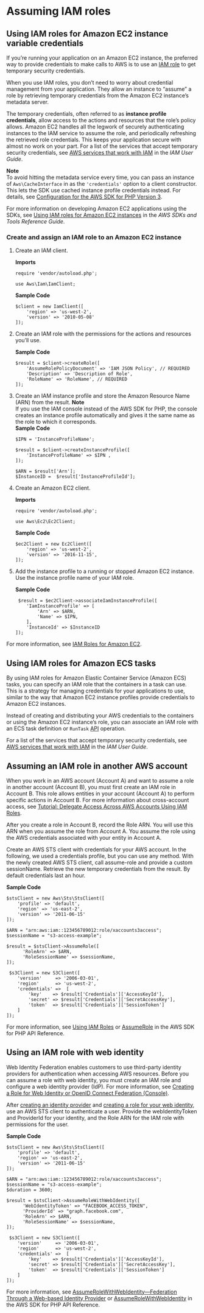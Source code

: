 # Assuming IAM roles<a name="guide_credentials_assume_role"></a>

## Using IAM roles for Amazon EC2 instance variable credentials<a name="instance-profile-credentials"></a>

If you’re running your application on an Amazon EC2 instance, the preferred way to provide credentials to make calls to AWS is to use an [IAM role](https://docs.aws.amazon.com/AWSEC2/latest/UserGuide/iam-roles-for-amazon-ec2.html) to get temporary security credentials\.

When you use IAM roles, you don’t need to worry about credential management from your application\. They allow an instance to “assume” a role by retrieving temporary credentials from the Amazon EC2 instance’s metadata server\.

The temporary credentials, often referred to as **instance profile credentials**, allow access to the actions and resources that the role’s policy allows\. Amazon EC2 handles all the legwork of securely authenticating instances to the IAM service to assume the role, and periodically refreshing the retrieved role credentials\. This keeps your application secure with almost no work on your part\. For a list of the services that accept temporary security credentials, see [AWS services that work with IAM](https://docs.aws.amazon.com/IAM/latest/UserGuide/reference_aws-services-that-work-with-iam.html) in the *IAM User Guide*\.

**Note**  
To avoid hitting the metadata service every time, you can pass an instance of `Aws\CacheInterface` in as the `'credentials'` option to a client constructor\. This lets the SDK use cached instance profile credentials instead\. For details, see [Configuration for the AWS SDK for PHP Version 3](guide_configuration.md)\.

For more information on developing Amazon EC2 applications using the SDKs, see [Using IAM roles for Amazon EC2 instances](https://docs.aws.amazon.com/sdkref/latest/guide/access-iam-roles-for-ec2.html) in the *AWS SDKs and Tools Reference Guide*\.

### Create and assign an IAM role to an Amazon EC2 instance<a name="create-and-assign-an-iam-role-to-an-ec2-instance"></a>

1. Create an IAM client\.

    **Imports** 

   ```
   require 'vendor/autoload.php';
   
   use Aws\Iam\IamClient;
   ```

    **Sample Code** 

   ```
   $client = new IamClient([
       'region' => 'us-west-2',
       'version' => '2010-05-08'
   ]);
   ```

1. Create an IAM role with the permissions for the actions and resources you’ll use\.

    **Sample Code** 

   ```
   $result = $client->createRole([
       'AssumeRolePolicyDocument' => 'IAM JSON Policy', // REQUIRED
       'Description' => 'Description of Role',
       'RoleName' => 'RoleName', // REQUIRED
   ]);
   ```

1. Create an IAM instance profile and store the Amazon Resource Name \(ARN\) from the result\.
**Note**  
If you use the IAM console instead of the AWS SDK for PHP, the console creates an instance profile automatically and gives it the same name as the role to which it corresponds\.  
 **Sample Code**   

   ```
   $IPN = 'InstanceProfileName';
   
   $result = $client->createInstanceProfile([
       'InstanceProfileName' => $IPN ,
   ]);
   
   $ARN = $result['Arn'];
   $InstanceID =  $result['InstanceProfileId'];
   ```

1. Create an Amazon EC2 client\.

    **Imports** 

   ```
   require 'vendor/autoload.php';
   
   use Aws\Ec2\Ec2Client;
   ```

    **Sample Code** 

   ```
   $ec2Client = new Ec2Client([
       'region' => 'us-west-2',
       'version' => '2016-11-15',
   ]);
   ```

1. Add the instance profile to a running or stopped Amazon EC2 instance\. Use the instance profile name of your IAM role\.

    **Sample Code** 

   ```
    $result = $ec2Client->associateIamInstanceProfile([
       'IamInstanceProfile' => [
           'Arn' => $ARN,
           'Name' => $IPN,
       ],
       'InstanceId' => $InstanceID
   ]);
   ```

For more information, see [IAM Roles for Amazon EC2](https://docs.aws.amazon.com/AWSEC2/latest/UserGuide/iam-roles-for-amazon-ec2.html)\.

## Using IAM roles for Amazon ECS tasks<a name="ecs-credentials"></a>

By using IAM roles for Amazon Elastic Container Service \(Amazon ECS\) tasks, you can specify an IAM role that the containers in a task can use\. This is a strategy for managing credentials for your applications to use, similar to the way that Amazon EC2 instance profiles provide credentials to Amazon EC2 instances\.

Instead of creating and distributing your AWS credentials to the containers or using the Amazon EC2 instance’s role, you can associate an IAM role with an ECS task definition or `RunTask` [API](https://docs.aws.amazon.com/aws-sdk-php/v3/api/api-ecs-2014-11-13.html#runtask) operation\.

 For a list of the services that accept temporary security credentials, see [AWS services that work with IAM](https://docs.aws.amazon.com/IAM/latest/UserGuide/reference_aws-services-that-work-with-iam.html) in the *IAM User Guide*\.

## Assuming an IAM role in another AWS account<a name="assuming-an-iam-role-in-another-aws-account"></a>

When you work in an AWS account \(Account A\) and want to assume a role in another account \(Account B\), you must first create an IAM role in Account B\. This role allows entities in your account \(Account A\) to perform specific actions in Account B\. For more information about cross\-account access, see [Tutorial: Delegate Access Across AWS Accounts Using IAM Roles](https://docs.aws.amazon.com/IAM/latest/UserGuide/tutorial_cross-account-with-roles.html)\.

After you create a role in Account B, record the Role ARN\. You will use this ARN when you assume the role from Account A\. You assume the role using the AWS credentials associated with your entity in Account A\.

Create an AWS STS client with credentials for your AWS account\. In the following, we used a credentials profile, but you can use any method\. With the newly created AWS STS client, call assume\-role and provide a custom sessionName\. Retrieve the new temporary credentials from the result\. By default credentials last an hour\.

 **Sample Code** 

```
$stsClient = new Aws\Sts\StsClient([
    'profile' => 'default',
    'region' => 'us-east-2',
    'version' => '2011-06-15'
]);

$ARN = "arn:aws:iam::123456789012:role/xaccounts3access";
$sessionName = "s3-access-example";

$result = $stsClient->AssumeRole([
      'RoleArn' => $ARN,
      'RoleSessionName' => $sessionName,
]);

 $s3Client = new S3Client([
    'version'     => '2006-03-01',
    'region'      => 'us-west-2',
    'credentials' =>  [
        'key'    => $result['Credentials']['AccessKeyId'],
        'secret' => $result['Credentials']['SecretAccessKey'],
        'token'  => $result['Credentials']['SessionToken']
    ]
]);
```

For more information, see [Using IAM Roles](https://docs.aws.amazon.com/IAM/latest/UserGuide/id_roles_use.html) or [AssumeRole](https://docs.aws.amazon.com/aws-sdk-php/v3/api/api-sts-2011-06-15.html#assumerole) in the AWS SDK for PHP API Reference\.

## Using an IAM role with web identity<a name="using-an-iam-role-with-web-identity"></a>

Web Identity Federation enables customers to use third\-party identity providers for authentication when accessing AWS resources\. Before you can assume a role with web identity, you must create an IAM role and configure a web identity provider \(IdP\)\. For more information, see [Creating a Role for Web Identity or OpenID Connect Federation \(Console\)](https://docs.aws.amazon.com/IAM/latest/UserGuide/id_roles_create_for-idp_oidc.html)\.

After [creating an identity provider](https://docs.aws.amazon.com/IAM/latest/UserGuide/id_roles_providers_create_oidc.html) and [creating a role for your web identity](https://docs.aws.amazon.com/IAM/latest/UserGuide/id_roles_create_for-idp_oidc.html), use an AWS STS client to authenticate a user\. Provide the webIdentityToken and ProviderId for your identity, and the Role ARN for the IAM role with permissions for the user\.

 **Sample Code** 

```
$stsClient = new Aws\Sts\StsClient([
    'profile' => 'default',
    'region' => 'us-east-2',
    'version' => '2011-06-15'
]);

$ARN = "arn:aws:iam::123456789012:role/xaccounts3access";
$sessionName = "s3-access-example";
$duration = 3600;

$result = $stsClient->AssumeRoleWithWebIdentity([
      'WebIdentityToken' => "FACEBOOK_ACCESS_TOKEN",
      'ProviderId' => "graph.facebook.com",
      'RoleArn' => $ARN,
      'RoleSessionName' => $sessionName,
]);

 $s3Client = new S3Client([
    'version'     => '2006-03-01',
    'region'      => 'us-west-2',
    'credentials' =>  [
        'key'    => $result['Credentials']['AccessKeyId'],
        'secret' => $result['Credentials']['SecretAccessKey'],
        'token'  => $result['Credentials']['SessionToken']
    ]
]);
```

For more information, see [AssumeRoleWithWebIdentity—Federation Through a Web\-based Identity Provider](https://docs.aws.amazon.com/IAM/latest/UserGuide/id_credentials_temp_request.html#api_assumerolewithwebidentity.html) or [AssumeRoleWithWebIdentity](https://docs.aws.amazon.com/aws-sdk-php/v3/api/api-sts-2011-06-15.html#assumerolewithwebidentity) in the AWS SDK for PHP API Reference\.